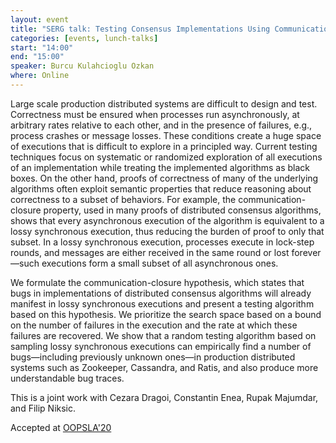 ```yaml
---
layout: event
title: "SERG talk: Testing Consensus Implementations Using Communication Closure"
categories: [events, lunch-talks]
start: "14:00"
end: "15:00"
speaker: Burcu Kulahcioglu Ozkan
where: Online
---
```


Large scale production distributed systems are difficult to design and test. Correctness must be ensured when processes run asynchronously, at arbitrary rates relative to each other, and in the presence of failures, e.g., process crashes or message losses. These conditions create a huge space of executions that is difficult to explore in a principled way. Current testing techniques focus on systematic or randomized exploration of all executions of an implementation while treating the implemented algorithms as black boxes. On the other hand, proofs of correctness of many of the underlying algorithms often exploit semantic properties that reduce reasoning about correctness to a subset of behaviors. For example, the communication-closure property, used in many proofs of distributed consensus algorithms, shows that every asynchronous execution of the algorithm is equivalent to a lossy synchronous execution, thus reducing the burden of proof to only that subset. In a lossy synchronous execution, processes execute in lock-step rounds, and messages are either received in the same round or lost forever—such executions form a small subset of all asynchronous ones. 

We formulate the communication-closure hypothesis, which states that bugs in implementations of distributed consensus algorithms will already manifest in lossy synchronous executions and present a testing algorithm based on this hypothesis. We prioritize the search space based on a bound on the number of failures in the execution and the rate at which these failures are recovered. We show that a random testing algorithm based on sampling lossy synchronous executions can empirically find a number of bugs—including previously unknown ones—in production distributed systems such as Zookeeper, Cassandra, and Ratis, and also produce more understandable bug traces.


This is a joint work with Cezara Dragoi, Constantin Enea, Rupak Majumdar, and Filip Niksic.

Accepted at [OOPSLA'20](https://2020.splashcon.org/track/splash-2020-oopsla)

